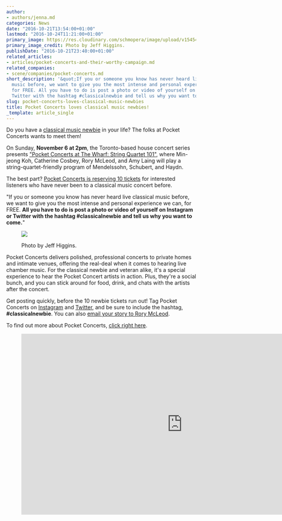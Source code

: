 ```yaml
---
author:
- authors/jenna.md
categories: News
date: "2016-10-21T13:54:00+01:00"
lastmod: "2016-10-24T11:21:00+01:00"
primary_image: https://res.cloudinary.com/schmopera/image/upload/v1545409169/media/webhook-uploads/1477054123272/2016-10-21---Pocket-Concerts-Square.jpg.jpg
primary_image_credit: Photo by Jeff Higgins.
publishDate: "2016-10-21T23:40:00+01:00"
related_articles:
- articles/pocket-concerts-and-their-worthy-campaign.md
related_companies:
- scene/companies/pocket-concerts.md
short_description: '&quot;If you or someone you know has never heard live classical
  music before, we want to give you the most intense and personal experience we can,
  for FREE. All you have to do is post a photo or video of yourself on Instagram or
  Twitter with the hashtag #classicalnewbie and tell us why you want to come.&quot;'
slug: pocket-concerts-loves-classical-music-newbies
title: Pocket Concerts loves classical music newbies!
_template: article_single
---
```


Do you have a [classical music newbie](http://www.pocketconcerts.ca/single-post/2016/10/13/Are-you-a-classical-music-newbie-Do-you-know-one-We-want-to-meet-you) in your life? The folks at Pocket Concerts wants to meet them!

On Sunday, **November 6 at 2pm**, the Toronto-based house concert series presents ["Pocket Concerts at The Wharf: String Quartet 101"](http://www.pocketconcerts.ca/public-pocket-concerts-2016-17), where Min-jeong Koh, Catherine Cosbey, Rory McLeod, and Amy Laing will play a string-quartet-friendly program of Mendelssohn, Schubert, and Haydn.

The best part? [Pocket Concerts is reserving 10 tickets](http://www.pocketconcerts.ca/single-post/2016/10/13/Are-you-a-classical-music-newbie-Do-you-know-one-We-want-to-meet-you) for interested listeners who have never been to a classical music concert before. 

"If you or someone you know has never heard live classical music before, we want to give you the most intense and personal experience we can, for FREE. **All you have to do is post a photo or video of yourself on Instagram or Twitter with the hashtag #classicalnewbie and tell us why you want to come.**"

<figure data-type="image">

![](https://res.cloudinary.com/schmopera/image/upload/v1545409169/media/webhook-uploads/1477054661723/2016-10-21---Pocket-Concerts-2.jpg.jpg)

<figcaption>Photo by Jeff Higgins.</figcaption>
</figure>

Pocket Concerts delivers polished, professional concerts to private homes and intimate venues, offering the real-deal when it comes to hearing live chamber music. For the classical newbie and veteran alike, it's a special experience to hear the Pocket Concert artists in action. Plus, they're a social bunch, and you can stick around for food, drink, and chats with the artists after the concert.

Get posting quickly, before the 10 newbie tickets run out! Tag Pocket Concerts on [Instagram](https://www.instagram.com/pocketconcerts/) and [Twitter](https://twitter.com/pocketconcerts), and be sure to include the hashtag, **#classicalnewbie**. You can also [email your story to Rory McLeod](mailto:rory@pocketconcerts.ca).

To find out more about Pocket Concerts, [click right here](http://www.pocketconcerts.ca/single-post/2016/10/13/Are-you-a-classical-music-newbie-Do-you-know-one-We-want-to-meet-you).

<figure data-type="video">
<iframe width="854" height="480" src="https://www.youtube.com/embed/s8NEoQdstxo" frameborder="0" allowfullscreen></iframe>
</figure>


